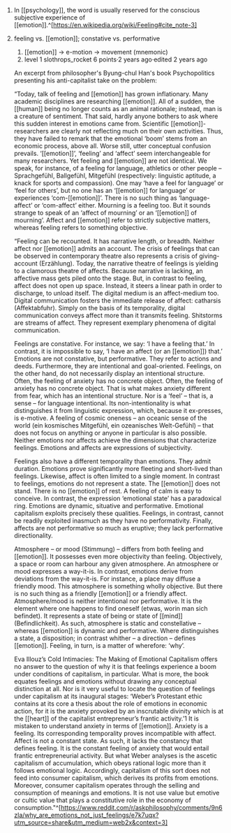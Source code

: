 1. In [[psychology]], the word is usually reserved for the conscious subjective experience of [[emotion]].^[https://en.wikipedia.org/wiki/Feeling#cite_note-3]
2. feeling vs. [[emotion]]; constative vs. performative
	1. [[emotion]] → e-motion → movement (mnemonic)
	2. level 1
	slothrops_rocket
	6 points·2 years ago·edited 2 years ago
	
	An excerpt from philosopher's Byung-chul Han's book Psychopolitics presenting his anti-capitalist take on the problem:
	
	“Today, talk of feeling and [[emotion]] has grown inflationary. Many academic disciplines are researching [[emotion]]. All of a sudden, the [[human]] being no longer counts as an animal rationale; instead, man is a creature of sentiment. That said, hardly anyone bothers to ask where this sudden interest in emotions came from. Scientific [[emotion]]-researchers are clearly not reflecting much on their own activities. Thus, they have failed to remark that the emotional ‘boom’ stems from an economic process, above all. Worse still, utter conceptual confusion prevails. ‘[[emotion]]’, ‘feeling’ and ‘affect’ seem interchangeable for many researchers. Yet feeling and [[emotion]] are not identical. We speak, for instance, of a feeling for language, athletics or other people – Sprachgefühl, Ballgefühl, Mitgefühl (respectively: linguistic aptitude, a knack for sports and compassion). One may ‘have a feel for language’ or ‘feel for others’, but no one has an ‘[[emotion]] for language’ or experiences ‘com-[[emotion]]’. There is no such thing as ‘language-affect’ or ‘com-affect’ either. Mourning is a feeling too. But it sounds strange to speak of an ‘affect of mourning’ or an ‘[[emotion]] of mourning’. Affect and [[emotion]] refer to strictly subjective matters, whereas feeling refers to something objective.

	“Feeling can be recounted. It has narrative length, or breadth. Neither affect nor [[emotion]] admits an account. The crisis of feelings that can be observed in contemporary theatre also represents a crisis of giving-account (Erzählung). Today, the narrative theatre of feelings is yielding to a clamorous theatre of affects. Because narrative is lacking, an affective mass gets piled onto the stage. But, in contrast to feeling, affect does not open up space. Instead, it steers a linear path in order to discharge, to unload itself. The digital medium is an affect-medium too. Digital communication fosters the immediate release of affect: catharsis (Affektabfuhr). Simply on the basis of its temporality, digital communication conveys affect more than it transmits feeling. Shitstorms are streams of affect. They represent exemplary phenomena of digital communication.

	Feelings are constative. For instance, we say: ‘I have a feeling that.’ In contrast, it is impossible to say, ‘I have an affect (or an [[emotion]]) that.’ Emotions are not constative, but performative. They refer to actions and deeds. Furthermore, they are intentional and goal-oriented. Feelings, on the other hand, do not necessarily display an intentional structure. Often, the feeling of anxiety has no concrete object. Often, the feeling of anxiety has no concrete object. That is what makes anxiety different from fear, which has an intentional structure. Nor is a ‘feel’ – that is, a sense – for language intentional. Its non-intentionality is what distinguishes it from linguistic expression, which, because it ex-presses, is e-motive. A feeling of cosmic oneness – an oceanic sense of the world (ein kosmisches Mitgefühl, ein ozeanisches Welt-Gefühl) – that does not focus on anything or anyone in particular is also possible. Neither emotions nor affects achieve the dimensions that characterize feelings. Emotions and affects are expressions of subjectivity.

	Feelings also have a different temporality than emotions. They admit duration. Emotions prove significantly more fleeting and short-lived than feelings. Likewise, affect is often limited to a single moment. In contrast to feelings, emotions do not represent a state. The [[emotion]] does not stand. There is no [[emotion]] of rest. A feeling of calm is easy to conceive. In contrast, the expression ‘emotional state’ has a paradoxical ring. Emotions are dynamic, situative and performative. Emotional capitalism exploits precisely these qualities. Feelings, in contrast, cannot be readily exploited inasmuch as they have no performativity. Finally, affects are not performative so much as eruptive; they lack performative directionality.

	Atmosphere – or mood (Stimmung) – differs from both feeling and [[emotion]]. It possesses even more objectivity than feeling. Objectively, a space or room can harbour any given atmosphere. An atmosphere or mood expresses a way-it-is. In contrast, emotions derive from deviations from the way-it-is. For instance, a place may diffuse a friendly mood. This atmosphere is something wholly objective. But there is no such thing as a friendly [[emotion]] or a friendly affect. Atmosphere/mood is neither intentional nor performative. It is the element where one happens to find oneself (etwas, worin man sich befindet). It represents a state of being or state of [[mind]] (Befindlichkeit). As such, atmosphere is static and constellative – whereas [[emotion]] is dynamic and performative. Where distinguishes a state, a disposition; in contrast whither – a direction – defines [[emotion]]. Feeling, in turn, is a matter of wherefore: ‘why’.

	Eva Illouz’s Cold Intimacies: The Making of Emotional Capitalism offers no answer to the question of why it is that feelings experience a boom under conditions of capitalism, in particular. What is more, the book equates feelings and emotions without drawing any conceptual distinction at all. Nor is it very useful to locate the question of feelings under capitalism at its inaugural stages: ‘Weber’s Protestant ethic contains at its core a thesis about the role of emotions in economic action, for it is the anxiety provoked by an inscrutable divinity which is at the [[heart]] of the capitalist entrepreneur’s frantic activity.’1 It is mistaken to understand anxiety in terms of [[emotion]]. Anxiety is a feeling. Its corresponding temporality proves incompatible with affect. Affect is not a constant state. As such, it lacks the constancy that defines feeling. It is the constant feeling of anxiety that would entail frantic entrepreneurial activity. But what Weber analyses is the ascetic capitalism of accumulation, which obeys rational logic more than it follows emotional logic. Accordingly, capitalism of this sort does not feed into consumer capitalism, which derives its profits from emotions. Moreover, consumer capitalism operates through the selling and consumption of meanings and emotions. It is not use value but emotive or cultic value that plays a constitutive role in the economy of consumption."^[https://www.reddit.com/r/askphilosophy/comments/9n6zla/why_are_emotions_not_just_feelings/e7k7uqx?utm_source=share&utm_medium=web2x&context=3]